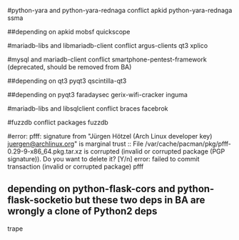 #python-yara and python-yara-rednaga conflict
apkid
python-yara-rednaga
ssma

##depending on apkid
mobsf
quickscope

#mariadb-libs and libmariadb-client conflict
argus-clients
qt3
xplico

#mysql and mariadb-client conflict
smartphone-pentest-framework (deprecated, should be removed from BA)

##depending on qt3
pyqt3
qscintilla-qt3

##depending on pyqt3
faradaysec
gerix-wifi-cracker
inguma

#mariadb-libs and libsqlclient conflict
braces
facebrok

#fuzzdb conflict packages
fuzzdb

#error: pfff: signature from "Jürgen Hötzel (Arch Linux developer key) <juergen@archlinux.org>" is marginal trust
:: File /var/cache/pacman/pkg/pfff-0.29-9-x86_64.pkg.tar.xz is corrupted (invalid or corrupted package (PGP signature)).
Do you want to delete it? [Y/n] error: failed to commit transaction (invalid or corrupted package)
pfff

## depending on python-flask-cors and python-flask-socketio but these two deps in BA are wrongly a clone of Python2 deps
trape
